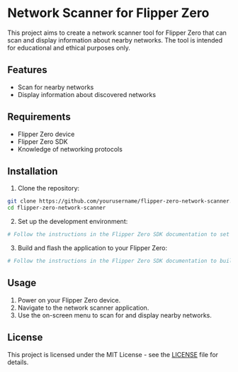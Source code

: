 # Network Scanner for Flipper Zero

This project aims to create a network scanner tool for Flipper Zero that can scan and display information about nearby networks. The tool is intended for educational and ethical purposes only.

## Features
- Scan for nearby networks
- Display information about discovered networks

## Requirements
- Flipper Zero device
- Flipper Zero SDK
- Knowledge of networking protocols

## Installation
1. Clone the repository:
```sh
git clone https://github.com/yourusername/flipper-zero-network-scanner.git
cd flipper-zero-network-scanner
```
2. Set up the development environment:
```sh
# Follow the instructions in the Flipper Zero SDK documentation to set up your environment
```
3. Build and flash the application to your Flipper Zero:
```sh
# Follow the instructions in the Flipper Zero SDK documentation to build and flash the application
```

## Usage
1. Power on your Flipper Zero device.
2. Navigate to the network scanner application.
3. Use the on-screen menu to scan for and display nearby networks.

## License
This project is licensed under the MIT License - see the [LICENSE](LICENSE) file for details.
